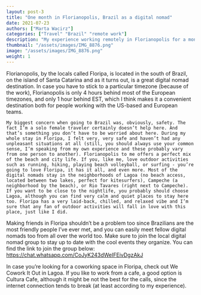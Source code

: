 ```yaml
---
layout: post-3
title: "One month in Florianopolis, Brazil as a digital nomad"
date: 2021-07-23
authors: ["Marta Wacirz"]
categories: ["Travel" "Brazil" "remote work"]
description: "My experience working remotely in Florianopolis for a month"
thumbnail: "/assets/images/IMG_8876.png"
image: "/assets/images/IMG_8876.png"
weight: 1
---
```


Florianopolis, by the locals called Floripa, is located in the south of Brazil, on the island of Santa Catarina and as it turns out, is a great digital nomad destination. In case you have to stick to a particular timezone (because of the work), Florianopolis is only 4 hours behind most of the European timezones, and only 1 hour behind EST, which I think makes it a convenient destination both for people working with the US-based and European teams. 

	My biggest concern when going to Brazil was, obviously, safety. The fact I’m a solo female traveler certainly doesn’t help here. And that’s something you don’t have to be worried about here. During my whole stay in Floripa, I felt very, very safe and haven’t had any unpleasant situations at all (still, you should always use your common sense, I’m speaking from my own experience and these probably vary from one person to another). Florianopolis to me offers a perfect mix of the beach and city life. If you, like me, love outdoor activities such as running, hiking, playing beach volleyball, or surfing - you’re going to love Floripa, it has it all, and even more. Most of the digital nomads stay in the neighborhoods of Lagoa (no beach access, located between two lakes, perfect for kitesurfers), Campeche (a neighborhood by the beach), or Rio Tavares (right next to Campeche). If you want to be close to the nightlife, you probably should choose Lagoa, although you can find very calm and quiet places to stay here too. Floripa has a very laid-back, chilled, and relaxed vibe and I’m sure that any fan of outdoor activities will fall in love with this place, just like I did. 

	
Making friends in Floripa shouldn’t be a problem too since Brazilians are the most friendly people I’ve ever met, and you can easily meet fellow digital nomads too from all over the world too. Make sure to join the local digital nomad group to stay up to date with the cool events they organize. You can find the link to join the group below: 
https://chat.whatsapp.com/CoJyK243dWeIFEivDgzAkJ

In case you’re looking for a coworking space in Floripa, check out We Cowork It Out in Lagoa. If you like to work from a cafe, a good option is Cultura Cafe, although it might be not the best for the calls, since the internet connection tends to break (at least according to my experience). 

